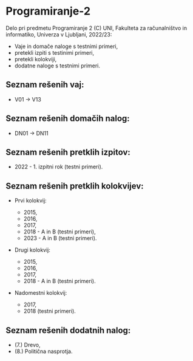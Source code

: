# Programiranje-2

Delo pri predmetu Programiranje 2 (C) UNI, Fakulteta za računalništvo in informatiko, Univerza v Ljubljani, 2022/23:


- Vaje in domače naloge s testnimi primeri,
- pretekli izpiti s testinimi primeri,
- pretekli kolokviji,
- dodatne naloge s testnimi primeri.

Seznam rešenih vaj:
---------
- V01 -> V13

Seznam rešenih domačih nalog:
-----------
- DN01 -> DN11

Seznam rešenih pretklih izpitov:
-----------
- 2022 - 1. izpitni rok (testni primeri).

Seznam rešenih pretklih kolokvijev:
-----------
- Prvi kolokvij:
	- 2015,
	- 2016,
	- 2017,
	- 2018 - A in B (testni primeri),
	- 2023 - A in B (testni primeri).

- Drugi kolokvij:
	- 2015,
	- 2016,
	- 2017,
	- 2018 - A in B (testni primeri).

- Nadomestni kolokvij:
	- 2017,
	- 2018 (testni primeri).

Seznam rešenih dodatnih nalog:
-----------
- (7.) Drevo,
- (8.) Politična nasprotja.
